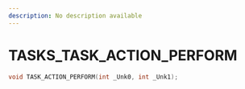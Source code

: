 ```yaml
---
description: No description available 
---
```


# TASKS\_TASK_ACTION_PERFORM

```cpp
void TASK_ACTION_PERFORM(int _Unk0, int _Unk1);
```